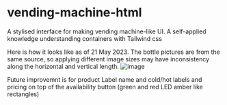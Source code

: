 # vending-machine-html
A stylised interface for making vending machine-like UI. A self-applied knowledge understanding containers with Tailwind css

Here is how it looks like as of 21 May 2023.
The bottle pictures are from the same source, so applying different image sizes may have inconsistency along the horizontal and vertical length.
![image](https://github.com/renomiyaxd/vending-machine-html/assets/75921329/75444263-c1dc-4b52-8e16-ace0d0887d84)

Future improvemnt is for product Label name and cold/hot labels and pricing on top of the availability button (green and red LED amber like rectangles)
